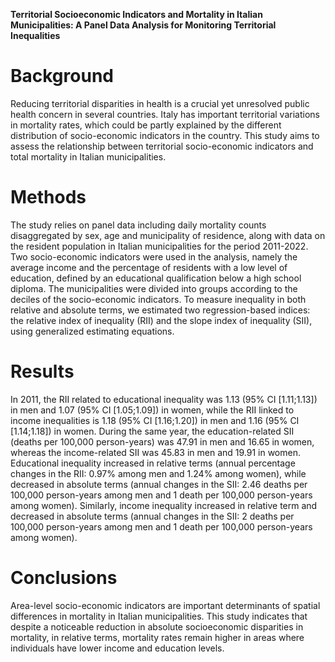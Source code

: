 **Territorial Socioeconomic Indicators and Mortality in Italian Municipalities: A Panel Data Analysis for Monitoring Territorial Inequalities**

# Background

Reducing territorial disparities in health is a crucial yet unresolved public health concern in several countries.  Italy has important territorial variations in mortality rates, which could be partly explained by the different distribution of socio-economic indicators in the country. This study aims to assess the relationship between territorial socio-economic indicators and total mortality in Italian municipalities.

# Methods
The study relies on panel data including daily mortality counts disaggregated by sex, age and municipality of residence, along with data on the resident population in Italian municipalities for the period 2011-2022. Two socio-economic indicators were used in the analysis, namely the average income and the percentage of residents with a low level of education, defined by an educational qualification below a high school diploma. The municipalities were divided into groups according to the deciles of the socio-economic indicators. To measure inequality in both relative and absolute terms, we estimated two regression-based indices: the relative index of inequality (RII) and the slope index of inequality (SII), using generalized estimating equations.

# Results
In 2011, the RII related to educational inequality was 1.13 (95% CI [1.11;1.13]) in men and 1.07 (95% CI [1.05;1.09]) in women, while the RII linked to income inequalities is 1.18 (95% CI [1.16;1.20]) in men and 1.16 (95% CI [1.14;1.18]) in women. During the same year, the education-related SII (deaths per 100,000 person-years) was 47.91 in men and 16.65 in women, whereas the income-related SII was 45.83 in men and 19.91 in women. Educational inequality increased in relative terms (annual percentage changes in the RII: 0.97% among men and 1.24% among women), while decreased in absolute terms (annual changes in the SII: 2.46 deaths per 100,000 person-years among men and 1 death per 100,000 person-years among women). Similarly, income inequality increased in relative term and decreased in absolute terms (annual changes in the SII: 2 deaths per 100,000 person-years among men and 1 death per 100,000 person-years among women).

# Conclusions

Area-level socio-economic indicators are important determinants of spatial differences in mortality in Italian municipalities. This study indicates that despite a noticeable reduction in absolute socioeconomic disparities in mortality, in relative terms, mortality rates remain higher in areas where individuals have lower income and education levels.

